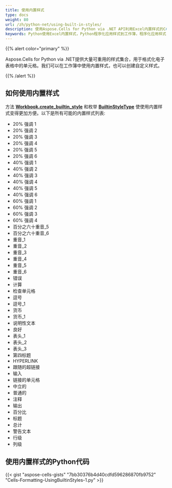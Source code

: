 ```yaml
---
title: 使用内置样式
type: docs
weight: 80
url: /zh/python-net/using-built-in-styles/
description: 使用Aspose.Cells for Python via .NET API利用Excel内置样式的C#代码
keywords: Python使用Excel内置样式，Python程序化应用样式到工作簿，程序化应用样式，Python在Excel中应用内置样式，Python在工作簿中应用内置样式，Python代码应用内置样式，Python代码应用内置样式到Excel工作簿
---
```


{{% alert color="primary" %}}

Aspose.Cells for Python via .NET提供大量可重用的样式集合，用于格式化电子表格中的单元格。我们可以在工作簿中使用内置样式，也可以创建自定义样式。

{{% /alert %}}

## **如何使用内置样式**

方法 [**Workbook.create_builtin_style**](https://reference.aspose.com/cells/python-net/aspose.cells/workbook/create_builtin_style) 和枚举 [**BuiltinStyleType**](https://reference.aspose.com/cells/python-net/aspose.cells/builtinstyletype) 使使用内置样式变得更加方便。以下是所有可能的内置样式列表:

- 20% 强调 1
- 20% 强调 2
- 20% 强调 3
- 20% 强调 4
- 20% 强调 5
- 20% 强调 6
- 40% 强调 1
- 40% 强调 2
- 40% 强调 3
- 40% 强调 4
- 40% 强调 5
- 40% 强调 6
- 60% 强调 1
- 60% 强调 2
- 60% 强调 3
- 60% 强调 4
- 百分之六十重音_5
- 百分之六十重音_6
- 重音_1
- 重音_2
- 重音_3
- 重音_4
- 重音_5
- 重音_6
- 错误
- 计算
- 检查单元格
- 逗号
- 逗号_1
- 货币
- 货币_1
- 说明性文本
- 良好
- 表头_1
- 表头_2
- 表头_3
- 第四标题
- HYPERLINK
- 跟随的超链接
- 输入
- 链接的单元格
- 中立的
- 普通的
- 注释
- 输出
- 百分比
- 标题
- 总计
- 警告文本
- 行级
- 列级

## 使用内置样式的Python代码

{{< gist "aspose-cells-gists" "7bb30376b4d40cdfd596286870fb9752" "Cells-Formatting-UsingBuiltinStyles-1.py" >}}

